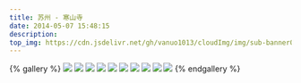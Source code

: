 ```yaml
---
title: 苏州 - 寒山寺
date: 2014-05-07 15:48:15
description:
top_img: https://cdn.jsdelivr.net/gh/vanuo1013/cloudImg/img/sub-banner01.jpg
---
```


{% gallery %}
![](https://cdn.jsdelivr.net/gh/vanuo1013/cloudImg/img/travel/IMG_2482.jpg)
![](https://cdn.jsdelivr.net/gh/vanuo1013/cloudImg/img/travel/IMG_2486.jpg)
![](https://cdn.jsdelivr.net/gh/vanuo1013/cloudImg/img/travel/IMG_2493.jpg)
![](https://cdn.jsdelivr.net/gh/vanuo1013/cloudImg/img/travel/IMG_2505.jpg)
![](https://cdn.jsdelivr.net/gh/vanuo1013/cloudImg/img/travel/IMG_2510.jpg)
![](https://cdn.jsdelivr.net/gh/vanuo1013/cloudImg/img/travel/IMG_2514.jpg)
![](https://cdn.jsdelivr.net/gh/vanuo1013/cloudImg/img/travel/IMG_2517.jpg)
![](https://cdn.jsdelivr.net/gh/vanuo1013/cloudImg/img/travel/IMG_2523.jpg)
![](https://cdn.jsdelivr.net/gh/vanuo1013/cloudImg/img/travel/IMG_2562.jpg)
![](https://cdn.jsdelivr.net/gh/vanuo1013/cloudImg/img/travel/IMG_2563.jpg)
{% endgallery %}